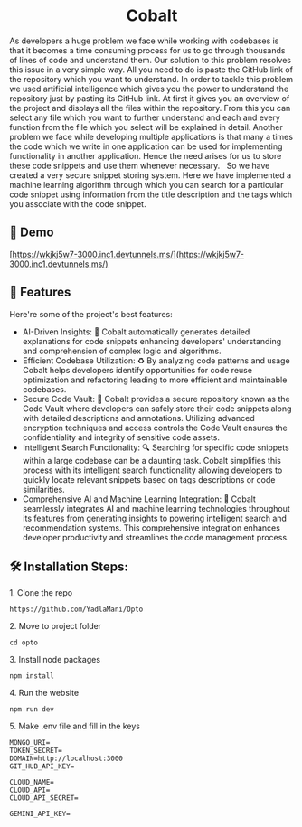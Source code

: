 <h1 align="center" id="title">Cobalt</h1>

<p id="description">As developers a huge problem we face while working with codebases is that it becomes a time consuming process for us to go through thousands of lines of code and understand them. Our solution to this problem resolves this issue in a very simple way. All you need to do is paste the GitHub link of the repository which you want to understand. In order to tackle this problem we used artificial intelligence which gives you the power to understand the repository just by pasting its GitHub link. At first it gives you an overview of the project and displays all the files within the repository. From this you can select any file which you want to further understand and each and every function from the file which you select will be explained in detail. Another problem we face while developing multiple applications is that many a times the code which we write in one application can be used for implementing functionality in another application. Hence the need arises for us to store these code snippets and use them whenever necessary.   So we have created a very secure snippet storing system. Here we have implemented a machine learning algorithm through which you can search for a particular code snippet using information from the title description and the tags which you associate with the code snippet.</p>

<h2>🚀 Demo</h2>

[https://wkjkj5w7-3000.inc1.devtunnels.ms/](https://wkjkj5w7-3000.inc1.devtunnels.ms/)

  
  
<h2>🧐 Features</h2>

Here're some of the project's best features:

*   AI-Driven Insights: 🧠 Cobalt automatically generates detailed explanations for code snippets enhancing developers' understanding and comprehension of complex logic and algorithms.
*   Efficient Codebase Utilization: ♻ By analyzing code patterns and usage Cobalt helps developers identify opportunities for code reuse optimization and refactoring leading to more efficient and maintainable codebases.
*   Secure Code Vault: 🔐 Cobalt provides a secure repository known as the Code Vault where developers can safely store their code snippets along with detailed descriptions and annotations. Utilizing advanced encryption techniques and access controls the Code Vault ensures the confidentiality and integrity of sensitive code assets.
*   Intelligent Search Functionality: 🔍 Searching for specific code snippets within a large codebase can be a daunting task. Cobalt simplifies this process with its intelligent search functionality allowing developers to quickly locate relevant snippets based on tags descriptions or code similarities.
*   Comprehensive AI and Machine Learning Integration: 🤖 Cobalt seamlessly integrates AI and machine learning technologies throughout its features from generating insights to powering intelligent search and recommendation systems. This comprehensive integration enhances developer productivity and streamlines the code management process.
<h2>🛠️ Installation Steps:</h2>

<p>1. Clone the repo</p>

```
https://github.com/YadlaMani/Opto
```

<p>2. Move to project folder</p>

```
cd opto
```

<p>3. Install node packages</p>

```
npm install
```

<p>4. Run the website</p>

```
npm run dev
```

<p>5. Make .env file and fill in the keys </p>

```
MONGO_URI=
TOKEN_SECRET=
DOMAIN=http://localhost:3000
GIT_HUB_API_KEY=

CLOUD_NAME=
CLOUD_API=
CLOUD_API_SECRET=

GEMINI_API_KEY=

```
